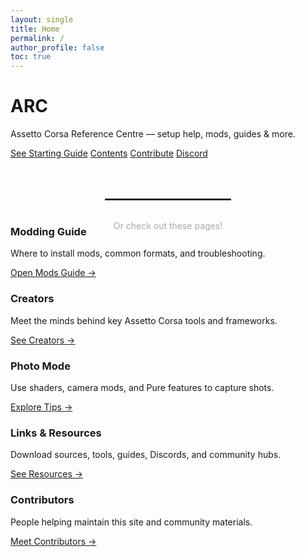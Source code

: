 ```yaml
---
layout: single
title: Home
permalink: /
author_profile: false
toc: true
---
```


<div class="hero">
  <h1 class="hero-title">ARC</h1>
  <p class="hero-subtitle">Assetto Corsa Reference Centre — setup help, mods, guides & more.</p>

  <div class="hero-buttons">
    <a href="{{ '/getting-started/' | relative_url }}" class="primary">See Starting Guide</a>
    <a href="{{ '/contents/' | relative_url }}">Contents</a>
    <a href="{{ '/creators/' | relative_url }}">Contribute</a>
    <a href="{{ '/site/links/' | relative_url }}">Discord</a>
  </div>
</div>

<hr style="margin: 4rem auto 2rem; max-width: 200px; border: 1px solid #333;" />
<p style="text-align: center; color: #aaa; margin-bottom: -2rem;">Or check out these pages!</p>

<div class="card-grid">
  <div class="card">
    <h3>Modding Guide</h3>
    <p>Where to install mods, common formats, and troubleshooting.</p>
    <a href="{{ '/site/guides/mods/' | relative_url }}">Open Mods Guide →</a>
  </div>

  <div class="card">
    <h3>Creators</h3>
    <p>Meet the minds behind key Assetto Corsa tools and frameworks.</p>
    <a href="{{ '/creators/' | relative_url }}">See Creators →</a>
  </div>

  <div class="card">
    <h3>Photo Mode</h3>
    <p>Use shaders, camera mods, and Pure features to capture shots.</p>
    <a href="{{ '/site/guides/photo-mode/' | relative_url }}">Explore Tips →</a>
  </div>

  <div class="card">
    <h3>Links & Resources</h3>
    <p>Download sources, tools, guides, Discords, and community hubs.</p>
    <a href="{{ '/site/links/' | relative_url }}">See Resources →</a>
  </div>

  <div class="card">
    <h3>Contributors</h3>
    <p>People helping maintain this site and community materials.</p>
    <a href="{{ '/site/contributors/' | relative_url }}">Meet Contributors →</a>
  </div>
</div>
